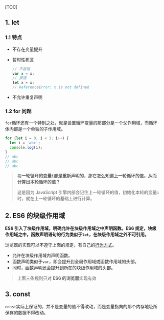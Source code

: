 [TOC]

## 1. let ##

### 1.1 特点 ###

* 不存在变量提升

* 暂时性死区

  ```js
  // 不报错
  var x = x;
  // 报错
  let x = x;
  // ReferenceError: x is not defined
  ```

* 不允许重复声明

### 1.2 for 问题 ###

`for`循环还有一个特别之处，就是设置循环变量的那部分是一个父作用域，而循环体内部是一个单独的子作用域。

```js
for (let i = 0; i < 3; i++) {
  let i = 'abc';
  console.log(i);
}
// abc
// abc
// abc
```

> 每**一轮循环的变量`i`都是重新声明的，那它怎么知道上一轮循环的值，从而计算出本轮循环的值？**
>
> 这是因为 JavaScript 引擎内部会记住上一轮循环的值，初始化本轮的变量`i`时，就在上一轮循环的基础上进行计算。

## 2. ES6 的块级作用域 ##

**ES6 引入了块级作用域，明确允许在块级作用域之中声明函数。ES6 规定，块级作用域之中，函数声明语句的行为类似于`let`，在块级作用域之外不可引用。**

浏览器的实现可以不遵守上面的规定，有自己的[行为方式](http://stackoverflow.com/questions/31419897/what-are-the-precise-semantics-of-block-level-functions-in-es6)。

- 允许在块级作用域内声明函数。
- 函数声明类似于`var`，即会提升到全局作用域或函数作用域的头部。
- 同时，函数声明还会提升到所在的块级作用域的头部。

> 上面三条规则只对 **ES6 的浏览器**实现有效

## 3. const ##

`const`实际上保证的，并不是变量的值不得改动，而是变量指向的那个内存地址所保存的数据不得改动。